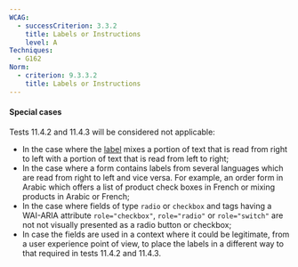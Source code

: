 ```yaml
---
WCAG:
  - successCriterion: 3.3.2
    title: Labels or Instructions
    level: A
Techniques:
  - G162
Norm:
  - criterion: 9.3.3.2
    title: Labels or Instructions
---
```


#### Special cases

Tests 11.4.2 and 11.4.3 will be considered not applicable:

- In the case where the [label](#form-field-label) mixes a portion of text that is read from right to left with a portion of text that is read from left to right;
- In the case where a form contains labels from several languages which are read from right to left and vice versa. For example, an order form in Arabic which offers a list of product check boxes in French or mixing products in Arabic or French;
- In the case where fields of type `radio` or `checkbox` and tags having a WAI-ARIA attribute `role="checkbox"`, `role="radio"` or `role="switch"` are not not visually presented as a radio button or checkbox;
- In case the fields are used in a context where it could be legitimate, from a user experience point of view, to place the labels in a different way to that required in tests 11.4.2 and 11.4.3.
